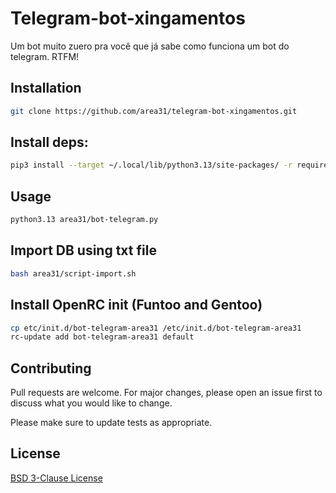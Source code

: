 # Telegram-bot-xingamentos

Um bot muito zuero pra você que já sabe como funciona um bot do telegram. RTFM!

## Installation
```bash
git clone https://github.com/area31/telegram-bot-xingamentos.git
```

## Install deps:

```bash
pip3 install --target ~/.local/lib/python3.13/site-packages/ -r requirements.txt --upgrade
```

## Usage
```bash
python3.13 area31/bot-telegram.py
```

## Import DB using txt file
```bash
bash area31/script-import.sh
```

## Install OpenRC init (Funtoo and Gentoo)
```bash
cp etc/init.d/bot-telegram-area31 /etc/init.d/bot-telegram-area31
rc-update add bot-telegram-area31 default
```

## Contributing

Pull requests are welcome. For major changes, please open an issue first
to discuss what you would like to change.

Please make sure to update tests as appropriate.

## License

[BSD 3-Clause License](https://opensource.org/licenses/BSD-3-Clause)
